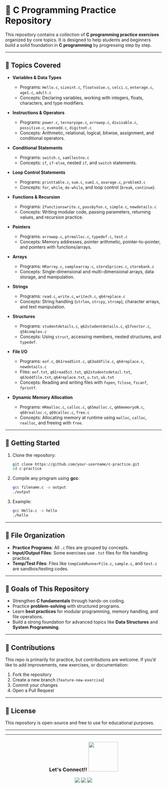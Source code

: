 # 📘 C Programming Practice Repository

This repository contains a collection of **C programming practice exercises** organized by core topics.
It is designed to help students and beginners build a solid foundation in **C programming** by progressing step by step.

---

## 📂 Topics Covered

* **Variables & Data Types**

  * Programs: `Hello.c`, `sizeint.c`, `floatvalue.c`, `celci.c`, `enterage.c`, `age1.c`, `adult.c`
  * Concepts: Declaring variables, working with integers, floats, characters, and type modifiers.

* **Instructions & Operators**

  * Programs: `power.c`, `ternaryope.c`, `arrowop.c`, `divisable.c`, `possitive.c`, `evenodd.c`, `digitnot.c`
  * Concepts: Arithmetic, relational, logical, bitwise, assignment, and conditional operators.

* **Conditional Statements**

  * Programs: `switch.c`, `samllestno.c`
  * Concepts: `if`, `if-else`, nested `if`, and `switch` statements.

* **Loop Control Statements**

  * Programs: `printtable.c`, `sum.c`, `sum1.c`, `avarage.c`, `problem3.c`
  * Concepts: `for`, `while`, `do-while`, and loop control (`break`, `continue`).

* **Functions & Recursion**

  * Programs: `2functionswrite.c`, `passbyfun.c`, `simple.c`, `newdetails.c`
  * Concepts: Writing modular code, passing parameters, returning values, and recursion practice.

* **Pointers**

  * Programs: `arrowop.c`, `ptrmalloc.c`, `typedef.c`, `test.c`
  * Concepts: Memory addresses, pointer arithmetic, pointer-to-pointer, and pointers with functions/arrays.

* **Arrays**

  * Programs: `HRarray.c`, `samplearray.c`, `store5prices.c`, `storebank.c`
  * Concepts: Single-dimensional and multi-dimensional arrays, data storage, and manipulation.

* **Strings**

  * Programs: `read.c`, `write.c`, `writech.c`, `q64replace.c`
  * Concepts: String handling (`strlen`, `strcpy`, `strcmp`), character arrays, and text manipulation.

* **Structures**

  * Programs: `studentdetails.c`, `q62studentdetails.c`, `q57vector.c`, `q58complex.c`
  * Concepts: Using `struct`, accessing members, nested structures, and `typedef`.

* **File I/O**

  * Programs: `eof.c`, `Q61read5int.c`, `q63oddfile.c`, `q64replace.c`, `newdetails.c`
  * Files: `eof.txt`, `q61read5it.txt`, `q62studentsdetail.txt`, `q63oddfile.txt`, `q64replace.txt`, `u.txt`, `uk.txt`
  * Concepts: Reading and writing files with `fopen`, `fclose`, `fscanf`, `fprintf`.

* **Dynamic Memory Allocation**

  * Programs: `HRmalloc.c`, `calloc.c`, `q65malloc.c`, `q66memoryoN.c`, `q68realloc.c`, `q69calloc.c`, `free.c`
  * Concepts: Allocating memory at runtime using `malloc`, `calloc`, `realloc`, and freeing with `free`.

---

## 🚀 Getting Started

1. Clone the repository:

   ```bash
   git clone https://github.com/your-username/c-practice.git
   cd c-practice
   ```

2. Compile any program using **gcc**:

   ```bash
   gcc filename.c -o output
   ./output
   ```

3. Example:

   ```bash
   gcc Hello.c -o hello
   ./hello
   ```

---

## 📑 File Organization

* **Practice Programs**: All `.c` files are grouped by concepts.
* **Input/Output Files**: Some exercises use `.txt` files for file handling practice.
* **Temp/Test Files**: Files like `tempCodeRunnerFile.c`, `sample.c`, and `test.c` are sandbox/testing codes.

---

## 🎯 Goals of This Repository

* Strengthen **C fundamentals** through hands-on coding.
* Practice **problem-solving** with structured programs.
* Learn **best practices** for modular programming, memory handling, and file operations.
* Build a strong foundation for advanced topics like **Data Structures** and **System Programming**.

---

## 🤝 Contributions

This repo is primarily for practice, but contributions are welcome.
If you’d like to add improvements, new exercises, or documentation:

1. Fork the repository
2. Create a new branch (`feature-new-exercise`)
3. Commit your changes
4. Open a Pull Request

---

## 📜 License

This repository is open-source and free to use for educational purposes.

---

---

<h3 align="center">
  <b>Let's Connect!! </b>
  <img src="https://user-images.githubusercontent.com/74038190/214644145-264f4759-7633-441e-9d67-d8dda9d50d26.gif" width=95px>
</h3>

<p align="center">
  <a href="https://ujjwal-kamila.vercel.app/"><img src="https://img.shields.io/badge/Portfolio-Visit-blue?logo=Firefox&logoColor=white"></a>
  <a href="https://www.linkedin.com/in/ujjwal-kamila-8a12a4262/"><img src="https://img.shields.io/badge/LinkedIn-%230077B5.svg?logo=linkedin&logoColor=white"></a>
  <a href="https://leetcode.com/ujjwalkamila86/"><img src="https://img.shields.io/badge/LeetCode-FFA116.svg?logo=LeetCode&logoColor=black"></a>
</p>
